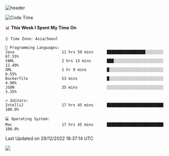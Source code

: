 ![header](https://capsule-render.vercel.app/api?type=Egg&color=timeAuto&height=300&section=header&text=PoPo&fontSize=90&animation=fadeIn)

  <!--START_SECTION:waka-->
![Code Time](http://img.shields.io/badge/Code%20Time-388%20hrs%2010%20mins-blue)

📊 **This Week I Spent My Time On** 

```text
⌚︎ Time Zone: Asia/Seoul

💬 Programming Languages: 
Java                     11 hrs 59 mins      █████████████████░░░░░░░░   67.55% 
YAML                     2 hrs 13 mins       ███░░░░░░░░░░░░░░░░░░░░░░   12.49% 
XML                      1 hr 9 mins         █░░░░░░░░░░░░░░░░░░░░░░░░   6.55% 
Dockerfile               53 mins             █░░░░░░░░░░░░░░░░░░░░░░░░   4.98% 
JSON                     35 mins             ░░░░░░░░░░░░░░░░░░░░░░░░░   3.35%

🔥 Editors: 
IntelliJ                 17 hrs 45 mins      █████████████████████████   100.0%

💻 Operating System: 
Mac                      17 hrs 45 mins      █████████████████████████   100.0%

```


 Last Updated on 29/12/2022 18:37:14 UTC
<!--END_SECTION:waka-->



<img src="https://capsule-render.vercel.app/api?type=Egg&color=timeAuto&height=300&section=footer&text=PoPo&fontSize=90&animation=fadeIn&reversal=true" />
